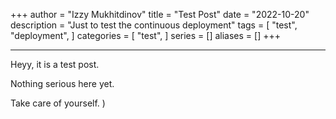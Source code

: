 +++
author = "Izzy Mukhitdinov"
title = "Test Post"
date = "2022-10-20"
description = "Just to test the continuous deployment"
tags = [
    "test",
    "deployment",
]
categories = [
    "test",
]
series = []
aliases = []
+++

---


Heyy, it is a test post.

Nothing serious here yet.

Take care of yourself. )